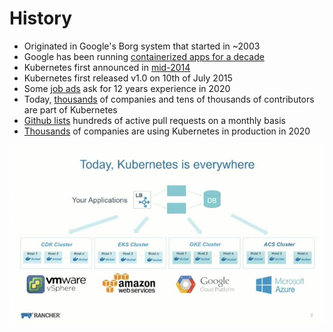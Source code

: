 # History

* Originated in Google's Borg system that started in ~2003
* Google has been running [containerized apps for a decade](https://kubernetes.io/blog/2015/04/borg-predecessor-to-kubernetes/)
* Kubernetes first announced in [mid-2014](https://www.wired.com/2014/06/google-kubernetes/)
* Kubernetes first released v1.0 on 10th of July 2015
* Some [job ads](https://www.theregister.com/2020/07/13/ibm_kubernetes_experience_job_ad/) ask for 12 years experience in 2020
* Today, [thousands](https://www.weave.works/blog/weaveworks-named-a-top-kubernetes-contributor) of companies and tens of thousands of contributors are part of Kubernetes
* [Github lists](https://github.com/kubernetes/kubernetes/pulse/monthly) hundreds of active pull requests on a monthly basis
* [Thousands](https://stackshare.io/kubernetes) of companies are using Kubernetes in production in 2020

[![](../media/k8s-everywhere.jpeg)](https://rancher.com/)
